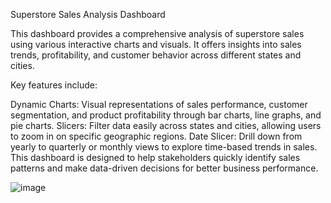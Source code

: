 Superstore Sales Analysis Dashboard

This dashboard provides a comprehensive analysis of superstore sales using various interactive charts and visuals. It offers insights into sales trends, profitability, and customer behavior across different states and cities.

Key features include:

Dynamic Charts: Visual representations of sales performance, customer segmentation, and product profitability through bar charts, line graphs, and pie charts.
Slicers: Filter data easily across states and cities, allowing users to zoom in on specific geographic regions.
Date Slicer: Drill down from yearly to quarterly or monthly views to explore time-based trends in sales.
This dashboard is designed to help stakeholders quickly identify sales patterns and make data-driven decisions for better business performance.


![image](https://github.com/user-attachments/assets/e2c310d1-198b-442a-9a27-019eb27db3d5)
